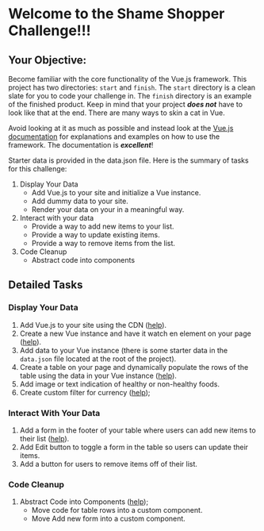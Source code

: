 # Welcome to the Shame Shopper Challenge!!!

## Your Objective:

Become familiar with the core functionality of the Vue.js framework. This project has two directories: `start` and `finish`. The `start` directory is a clean slate for you to code your challenge in. The `finish` directory is an example of the finished product. Keep in mind that your project ***does not*** have to look like that at the end. There are many ways to skin a cat in Vue.

Avoid looking at it as much as possible and instead look at the [Vue.js documentation](https://vuejs.org) for explanations and examples on how to use the framework. The documentation is ***excellent***!

Starter data is provided in the data.json file. Here is the summary of tasks for this challenge:

1. Display Your Data
    * Add Vue.js to your site and initialize a Vue instance.
    * Add dummy data to your site.
    * Render your data on your in a meaningful way.
2. Interact with your data
    * Provide a way to add new items to your list.
    * Provide a way to update existing items.
    * Provide a way to remove items from the list.
3. Code Cleanup
    * Abstract code into components

## Detailed Tasks

### Display Your Data

1. Add Vue.js to your site using the CDN ([help](https://vuejs.org/v2/guide/installation.html#CDN)).
2. Create a new Vue instance and have it watch en element on your page ([help](https://vuejs.org/v2/guide/index.html#Declarative-Rendering)).
3. Add data to your Vue instance (there is some starter data in the `data.json` file located at the root of the project).
4. Create a table on your page and dynamically populate the rows of the table using the data in your Vue instance ([help](https://vuejs.org/v2/guide/index.html#Conditionals-and-Loops)).
5. Add image or text indication of healthy or non-healthy foods.
6. Create custom filter for currency ([help](https://vuejs.org/v2/guide/filters.html));

### Interact With Your Data

1. Add a form in the footer of your table where users can add new items to their list ([help](https://vuejs.org/v2/guide/index.html#Handling-User-Input)).
2. Add Edit button to toggle a form in the table so users can update their items.
3. Add a button for users to remove items off of their list.

### Code Cleanup

1. Abstract Code into Components ([help](https://vuejs.org/v2/guide/index.html#Composing-with-Components));
    * Move code for table rows into a custom component.
    * Move Add new form into a custom component.